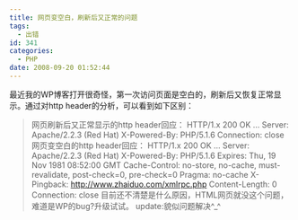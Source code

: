 ```yaml
---
title: 网页变空白，刷新后又正常的问题
tags:
  - 出错
id: 341
categories:
  - PHP
date: 2008-09-20 01:52:44
---
```


最近我的WP博客打开很奇怪，第一次访问页面是空白的，刷新后又恢复正常显示。通过对http header的分析，可以看到如下区别：
> 网页刷新后又正常显示的http header回应：
> HTTP/1.x 200 OK
> …
> Server: Apache/2.2.3 (Red Hat)
> X-Powered-By: PHP/5.1.6
> Connection: close
> 网页变空白的http header回应：
> HTTP/1.x 200 OK
> …
> Server: Apache/2.2.3 (Red Hat)
> X-Powered-By: PHP/5.1.6
> Expires: Thu, 19 Nov 1981 08:52:00 GMT
> Cache-Control: no-store, no-cache, must-revalidate, post-check=0, pre-check=0
> Pragma: no-cache
> X-Pingback: http://www.zhaiduo.com/xmlrpc.php
> Content-Length: 0
> Connection: close
目前还不清楚是什么原因，HTML网页就没这个问题，难道是WP的bug?升级试试。
update:貌似问题解决^_^
